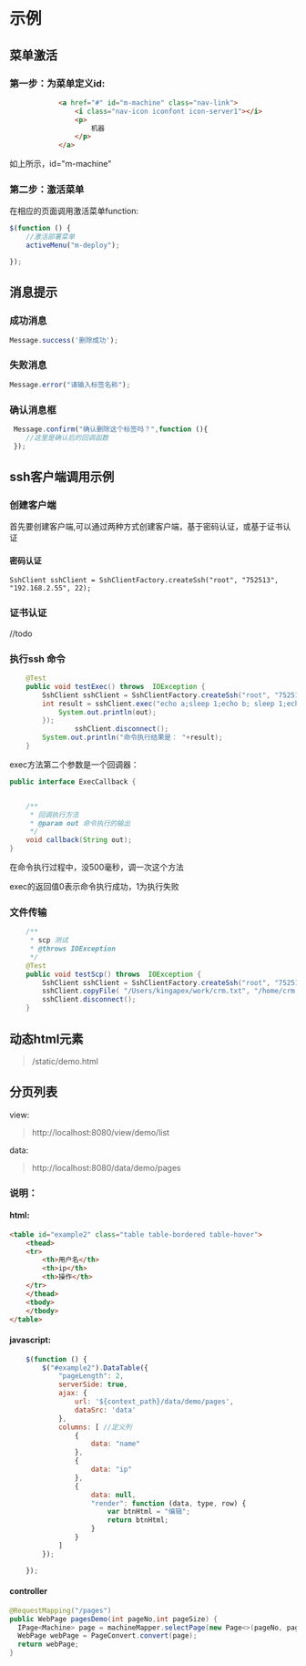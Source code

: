 # 示例

## 菜单激活

### 第一步：为菜单定义id:

~~~html
            <a href="#" id="m-machine" class="nav-link">
                <i class="nav-icon iconfont icon-server1"></i>
                <p>
                    机器
                </p>
            </a>
~~~

如上所示，id="m-machine"

### 第二步：激活菜单

在相应的页面调用激活菜单function:

~~~javascript
$(function () {
    //激活部署菜单
    activeMenu("m-deploy");

});

~~~

## 消息提示

### 成功消息

~~~javascript
Message.success('删除成功');
~~~

### 失败消息

~~~javascript
Message.error("请输入标签名称");
~~~

### 确认消息框

~~~javascript
 Message.confirm("确认删除这个标签吗？",function (){
    //这里是确认后的回调函数
 });
~~~



## ssh客户端调用示例

### 创建客户端

首先要创建客户端,可以通过两种方式创建客户端，基于密码认证，或基于证书认证

#### 密码认证

~~~
SshClient sshClient = SshClientFactory.createSsh("root", "752513", "192.168.2.55", 22);
~~~

### 证书认证

//todo

### 执行ssh 命令

~~~java
    @Test
    public void testExec() throws  IOException {
        SshClient sshClient = SshClientFactory.createSsh("root", "752513", "192.168.2.55", 22);
        int result = sshClient.exec("echo a;sleep 1;echo b; sleep 1;echo c", out -> {
            System.out.println(out);
        });
				sshClient.disconnect();
        System.out.println("命令执行结果是： "+result);
    }
~~~



exec方法第二个参数是一个回调器：

~~~java
public interface ExecCallback {


    /**
     * 回调执行方法
     * @param out 命令执行的输出
     */
    void callback(String out);
}
~~~

在命令执行过程中，没500毫秒，调一次这个方法

exec的返回值0表示命令执行成功，1为执行失败

### 文件传输

~~~java
    /**
     * scp 测试
     * @throws IOException
     */
    @Test
    public void testScp() throws  IOException {
        SshClient sshClient = SshClientFactory.createSsh("root", "752513", "192.168.2.55", 22);
        sshClient.copyFile( "/Users/kingapex/work/crm.txt", "/home/crm.txt");
        sshClient.disconnect();
    }

~~~





## 动态html元素

>  /static/demo.html



## 分页列表

view:


> http://localhost:8080/view/demo/list

data:


> http://localhost:8080/data/demo/pages



### 说明：

#### html:

~~~html
<table id="example2" class="table table-bordered table-hover">
    <thead>
    <tr>
        <th>用户名</th>
        <th>ip</th>
        <th>操作</th>
    </tr>
    </thead>
    <tbody>
    </tbody>
</table>
~~~

#### javascript:

~~~javascript
    $(function () {
        $("#example2").DataTable({
            "pageLength": 2,
            serverSide: true,
            ajax: {
                url: '${context_path}/data/demo/pages',
                dataSrc: 'data'
            },
            columns: [ //定义列
                {
                    data: "name"
                },
                {
                    data: "ip"
                },
                {
                    data: null,
                    "render": function (data, type, row) {
                        var btnHtml = "编辑";
                        return btnHtml;
                    }
                }
            ]
        });

    });
~~~



#### controller

~~~java
@RequestMapping("/pages")
public WebPage pagesDemo(int pageNo,int pageSize) {
  IPage<Machine> page = machineMapper.selectPage(new Page<>(pageNo, pageSize),null);
  WebPage webPage = PageConvert.convert(page);
  return webPage;
}
~~~

